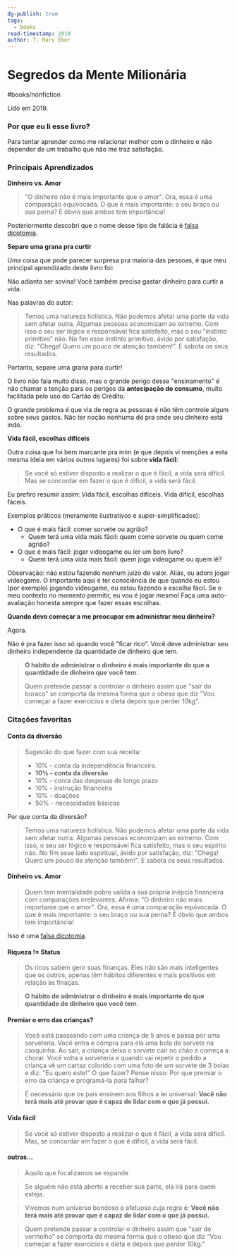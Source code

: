 ```yaml
---
dg-publish: true
tags:
  - books
read-timestamp: 2019
author: T. Harv Eker
---
```


# Segredos da Mente Milionária

#books/nonfiction 

Lido em 2019.

### Por que eu li esse livro?

Para tentar aprender como me relacionar melhor com o dinheiro e não depender de um trabalho que não me traz satisfação.

### Principais Aprendizados

**Dinheiro vs. Amor**

> "O dinheiro não é mais importante que o amor". Ora, essa é uma comparação equivocada. O que é mais importante: o seu braço ou sua perna? É óbvio que ambos tem importância!

Posteriormente descobri que o nome desse tipo de falácia é [falsa dicotomia](https://en.wikipedia.org/wiki/False_dilemma).


**Separe uma grana pra curtir**

Uma coisa que pode parecer surpresa pra maioria das pessoas, é que meu principal aprendizado deste livro foi:

Não adianta ser sovina! Você também precisa gastar dinheiro para curtir a vida.

Nas palavras do autor:

> Temos uma natureza holística. Não podemos afetar uma parte da vida sem afetar outra. Algumas pessoas economizam ao extremo. Com isso o seu ser lógico e responsável fica satisfeito, mas o seu "instinto primitivo" não. No fim esse instinto primitivo, ávido por satisfação, diz: "Chega! Quero um pouco de atenção também!". E sabota os seus resultados.

Portanto, separe uma grana para curtir!

O livro não fala muito disso, mas o grande perigo desse "ensinamento" é não chamar a tenção para os perigos da **antecipação do consumo**, muito facilitada pelo uso do Cartão de Crédito.

O grande problema é que via de regra as pessoas é não têm controle algum sobre seus gastos. Não ter noção nenhuma de pra onde seu dinheiro está indo.

**Vida fácil, escolhas difíceis**

Outra coisa que foi bem marcante pra mim (e que depois vi menções a esta mesma ideia em vários outros lugares) foi sobre **vida fácil**:

> Se você só estiver disposto a realizar o que é fácil, a vida será difícil. Mas se concordar em fazer o que é difícil, a vida será fácil.

Eu prefiro resumir assim: Vida fácil, escolhas difíceis. Vida difícil, escolhas fáceis.

Exemplos práticos (meramente ilustrativos e super-simplificados):

- O que é mais fácil: comer sorvete ou agrião?
    - Quem terá uma vida mais fácil: quem come sorvete ou quem come agrião?
- O que é mais fácil: jogar videogame ou ler um bom livro?
    - Quem terá uma vida mais fácil: quem joga videogame ou quem lê?

Observação: não estou fazendo nenhum juízo de valor. Aliás, eu adoro jogar videogame. O importante aqui é ter consciência de que quando eu estou (por exemplo) jogando videogame, eu estou fazendo a escolha fácil. Se o meu contexto no momento permitir, eu vou é jogar mesmo! Faça uma auto-avaliação honesta sempre que fazer essas escolhas.

**Quando devo começar a me preocupar em administrar meu dinheiro?**

Agora.

Não é pra fazer isso só quando você "ficar rico". Você deve administrar seu dinheiro independente da quantidade de dinheiro que tem.

> **O hábito de administrar o dinheiro é mais importante do que a quantidade de dinheiro que você tem.**
> 
> Quem pretende passar a controlar o dinheiro assim que "sair do buraco" se comporta da mesma forma que o obeso que diz "Vou começar a fazer exercícios e dieta depois que perder 10kg".



### Citações favoritas

#### Conta da diversão

> Sugestão do que fazer com sua receita:
> - 10% - conta da independência financeira.
> - **10% - conta da diversão**
> - 10% - conta das despesas de longo prazo
> - 10% - instrução financeira
> - 10% - doações
> - 50% - necessidades básicas

Por que conta da diversão?

> Temos uma natureza holística. Não podemos afetar uma parte da vida sem afetar outra. Algumas pessoas economizam ao extremo. Com isso, o seu ser lógico e responsável fica satisfeito, mas o seu espírito não. No fim esse lado espiritual, ávido por satisfação, diz: "Chega! Quero um pouco de atenção também!". E sabota os seus resultados.

#### Dinheiro vs. Amor

> Quem tem mentalidade pobre valida a sua própria inépcia financeira com comparações irrelevantes. Afirma: "O dinheiro não mais importante que o amor". Ora, essa é uma comparação equivocada. O que é mais importante: o seu braço ou sua perna? É óbvio que ambos tem importância!

Isso é uma [falsa dicotomia](https://en.wikipedia.org/wiki/False_dilemma).

#### Riqueza != Status

> Os ricos sabem gerir suas finanças. Eles não são mais inteligentes que os outros, apenas têm hábitos diferentes e mais positivos em relação às finaças.

> **O hábito de administrar o dinheiro é mais importante do que quantidade de dinheiro que você tem.**

#### Premiar o erro das crianças?

> Você está passeando com uma criança de 5 anos e passa por uma sorveteria. Você entra e compra para ela uma bola de sorvete na casquinha. Ao sair, a criança deixa o sorvete cair no chão e começa a chorar.
> Você volta a sorveteria e quando vai repetir o pedido a criança vê um cartaz colorido com uma foto de um sorvete de 3 bolas e diz:
> "Eu quero este!"
> O que fazer?
> Pense nisso: Por que premiar o erro da criança e programá-la para falhar?

> É necessário que os pais ensinem aos filhos a lei universal: **Você não terá mais até provar que é capaz de lidar com o que já possui.**

#### Vida fácil

> Se você só estiver disposto a realizar o que é fácil, a vida será difícil. Mas, se concordar em fazer o que é difícil, a vida será fácil.


#### outras...

> Aquilo que focalizamos se expande

> Se alguém não está aberto a receber sua parte, ela irá para quem esteja.

> Vivemos num universo bondoso e afetuoso cuja regra é: **Você não terá mais até provar que é capaz de lidar com o que já possui.**

> Quem pretende passar a controlar o dinheiro assim que "sair do vermelho" se comporta da mesma forma que o obeso que diz "Vou começar a fazer exercícios e dieta e depois que perder 10kg."



